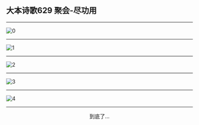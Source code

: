 
## 大本诗歌629 聚会-尽功用
        
<div id="aplayer0"></div>

---

<img alt="0" data-original="/data/d0629/0">

---

<img alt="1" data-original="/data/d0629/1">

---

<img alt="2" data-original="/data/d0629/2">

---

<img alt="3" data-original="/data/d0629/3">

---

<img alt="4" data-original="/data/d0629/4">

---

<p style="text-align: center">到底了...</p>

<script src="/js/dist-view.js"></script>

<script>
MAIN.id = 'd0629';
        
const ap0 = new APlayer({
    container: document.getElementById('aplayer0'),
    volume: 1,
    loop: 'none',
    preload: 'none',
    audio: [{
        name: '大本诗歌629.mp3',
        artist: '大本诗歌',
        url: 'https://res.wx.qq.com/voice/getvoice?mediaid=MzI0NTk3MDM5M18yMjQ3NDk1NTI1',
        cover: '/favicon'
    }]
});
</script>
